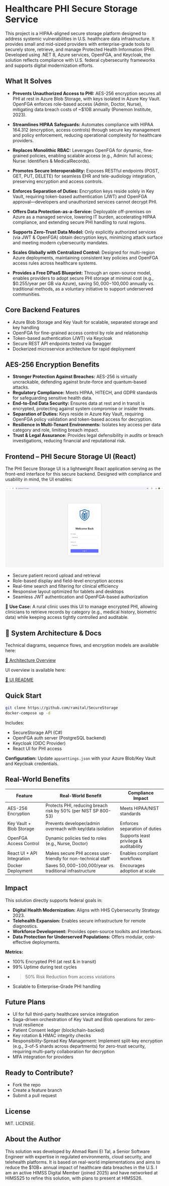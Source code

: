 # Healthcare PHI Secure Storage Service

This project is a HIPAA-aligned secure storage platform designed to address systemic vulnerabilities in U.S. healthcare data infrastructure. It provides small and mid-sized providers with enterprise-grade tools to securely store, retrieve, and manage Protected Health Information (PHI). Developed using .NET 8, Azure services, OpenFGA, and Keycloak, the solution reflects compliance with U.S. federal cybersecurity frameworks and supports digital modernization efforts.

## What It Solves

- **Prevents Unauthorized Access to PHI:** AES-256 encryption secures all PHI at rest in Azure Blob Storage, with keys isolated in Azure Key Vault. OpenFGA enforces role-based access (Admin, Doctor, Nurse), mitigating data breach costs of ~$10B annually (Ponemon Institute, 2023).

- **Streamlines HIPAA Safeguards:** Automates compliance with HIPAA 164.312 (encryption, access controls) through secure key management and policy enforcement, reducing operational complexity for healthcare providers.

- **Replaces Monolithic RBAC:** Leverages OpenFGA for dynamic, fine-grained policies, enabling scalable access (e.g., Admin: full access; Nurse: Identifiers & MedicalRecords).

- **Promotes Secure Interoperability:** Exposes RESTful endpoints (POST, GET, PUT, DELETE) for seamless EHR and tele-audiology integration, preserving encryption and access controls.

- **Enforces Separation of Duties:** Encryption keys reside solely in Key Vault, requiring token-based authentication (JWT) and OpenFGA approval—developers and unauthorized services cannot decrypt PHI.

- **Offers Data Protection-as-a-Service:** Deployable off-premises on Azure as a managed service, lowering IT burden, accelerating HIPAA compliance, and extending secure PHI handling to rural regions.

- **Supports Zero-Trust Data Model:** Only explicitly authorized services (via JWT & OpenFGA) obtain decryption keys, minimizing attack surface and meeting modern cybersecurity mandates.

- **Scales Globally with Centralized Control:** Designed for multi-region Azure deployments, maintaining consistent key policies and OpenFGA access rules across healthcare systems.

- **Provides a Free DPaaS Blueprint:** Through an open-source model, enables providers to adopt secure PHI storage at minimal cost (e.g., $0.255/year per GB via Azure), saving $50,000-$100,000 annually vs. traditional methods, as a voluntary initiative to support underserved communities.

## Core Backend Features

- Azure Blob Storage and Key Vault for scalable, separated storage and key handling
- OpenFGA for fine-grained access control by role and relationship
- Token-based authentication (JWT) via Keycloak
- Secure REST API endpoints tested via Swagger
- Dockerized microservice architecture for rapid deployment

## AES-256 Encryption Benefits

- **Stronger Protection Against Breaches:** AES-256 is virtually uncrackable, defending against brute-force and quantum-based attacks.
- **Regulatory Compliance:** Meets HIPAA, HITECH, and GDPR standards for safeguarding sensitive health data.
- **End-to-End Data Security:** Ensures data at rest and in transit is encrypted, protecting against system compromise or insider threats.
- **Separation of Duties:** Keys reside in Azure Key Vault, requiring OpenFGA policy validation and token-based access for decryption.
- **Resilience in Multi-Tenant Environments:** Isolates key access per data category and role, limiting breach impact.
- **Trust & Legal Assurance:** Provides legal defensibility in audits or breach investigations, reducing financial and reputational risk.

## Frontend – PHI Secure Storage UI (React)

The PHI Secure Storage UI is a lightweight React application serving as the front-end interface for this secure backend. Designed with compliance and usability in mind, the UI enables:

![UI Demo](./docs/UIdemo.gif)

- Secure patient record upload and retrieval
- Role-based display and field-level encryption access
- Real-time search and filtering for clinical efficiency
- Responsive layout optimized for tablets and desktops
- Seamless JWT authentication and OpenFGA-based authorization

🏥 **Use Case:** A rural clinic uses this UI to manage encrypted PHI, allowing clinicians to retrieve records by category (e.g., medical history, biometric data) while keeping access tightly controlled and auditable.

## 📁 System Architecture & Docs

Technical diagrams, sequence flows, and encryption models are available here:

[📄 Architecture Overview](./docs/architecture.md)

UI overview is available here:

[📄 UI README](./client/README.md)

## Quick Start

```bash
git clone https://github.com/ramital/SecureStorage
docker-compose up -d
```

Includes:
- SecureStorage API (C#)
- OpenFGA auth server (PostgreSQL backend)
- Keycloak (OIDC Provider)
- React UI for PHI access

**Configuration:** Update `appsettings.json` with your Azure Blob/Key Vault and Keycloak credentials.

## Real-World Benefits

| Feature                    | Real-World Benefit                                                      | Compliance Impact                     |
|---------------------------|------------------------------------------------------------------------|---------------------------------------|
| AES-256 Encryption        | Protects PHI, reducing breach risk by 50% (per NIST SP 800-53)         | Meets HIPAA/NIST standards            |
| Key Vault + Blob Storage  | Prevents developer/admin overreach with key/data isolation             | Enforces separation of duties         |
| OpenFGA Access Control    | Dynamic policies tied to roles (e.g., Nurse, Doctor)                   | Supports least privilege & auditability |
| React UI + API Integration| Makes secure PHI access user-friendly for non-technical staff          | Enables compliant workflows           |
| Docker Deployment         | Saves $50,000-$100,000/year vs. traditional infrastructure             | Encourages adoption at scale          |

## Impact

This solution directly supports federal goals in:

- **Digital Health Modernization:** Aligns with HHS Cybersecurity Strategy 2023.
- **Telehealth Expansion:** Enables secure infrastructure for remote diagnostics.
- **Workforce Development:** Provides open-source toolkits and interfaces.
- **Data Protection for Underserved Populations:** Offers modular, cost-effective deployments.

**Metrics:**

- 100% Encrypted PHI (at rest & in transit)
- 99% Uptime during test cycles
- >50% Risk Reduction from access violations
- Scalable to Enterprise-Grade PHI handling

## Future Plans

- UI for full third-party healthcare service integration
- Saga-driven orchestration of Key Vault and Blob operations for zero-trust resilience
- Patient Consent ledger (blockchain-backed)
- Key rotation & HMAC integrity checks
- Responsibility-Spread Key Management: Implement split-key encryption (e.g., 3-of-5 shards across departments) for zero-trust security, requiring multi-party collaboration for decryption
- MFA integration for providers

## Ready to Contribute?

- Fork the repo
- Create a feature branch
- Submit a pull request

## License

MIT. LICENSE.

## About the Author

This solution was developed by Ahmad Rami El Tal, a Senior Software Engineer with expertise in regulated environments, cloud security, and telehealth platforms. It is based on real-world implementations and aims to reduce the $10B+ annual impact of healthcare data breaches in the U.S. I am an active HIMSS Digital Member (joined 2025) and have networked at HIMSS25 to refine this solution, with plans to present at HIMSS26.
